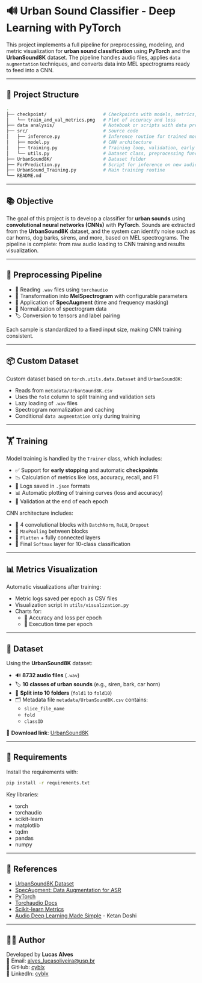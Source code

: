# 🔊 Urban Sound Classifier - Deep Learning with PyTorch

This project implements a full pipeline for preprocessing, modeling, and metric visualization for **urban sound classification** using **PyTorch** and the **UrbanSound8K** dataset. The pipeline handles audio files, applies `data augmentation` techniques, and converts data into MEL spectrograms ready to feed into a CNN.

---

## 📁 Project Structure

```bash
.
├── checkpoint/                     # Checkpoints with models, metrics, scheduler and optimizer
│   └── train_and_val_metrics.png   # Plot of accuracy and loss
├── data analysis/                  # Notebook or scripts with data preprocessing analysis
├── src/                            # Source code
│   ├── inference.py                # Inference routine for trained models
│   ├── model.py                    # CNN architecture
│   ├── training.py                 # Training loop, validation, early stopping
│   └── utils.py                    # Dataset class, preprocessing functions
├── UrbanSound8K/                   # Dataset folder
├── ForPrediction.py                # Script for inference on new audio files
├── UrbanSound_Training.py          # Main training routine
└── README.md
```

---

## 📚 Objective

The goal of this project is to develop a classifier for **urban sounds** using **convolutional neural networks (CNNs)** with **PyTorch**. Sounds are extracted from the **UrbanSound8K** dataset, and the system can identify noise such as car horns, dog barks, sirens, and more, based on MEL spectrograms. The pipeline is complete: from raw audio loading to CNN training and results visualization.

---

## 🔄 Preprocessing Pipeline

- 🎵 Reading `.wav` files using `torchaudio`
- 🔁 Transformation into **MelSpectrogram** with configurable parameters
- 🧪 Application of **SpecAugment** (time and frequency masking)
- 🔢 Normalization of spectrogram data
- 🏷️ Conversion to tensors and label pairing

Each sample is standardized to a fixed input size, making CNN training consistent.

---

## 📦 Custom Dataset

Custom dataset based on `torch.utils.data.Dataset` and `UrbanSound8K`:

- Reads from `metadata/UrbanSound8K.csv`
- Uses the `fold` column to split training and validation sets
- Lazy loading of `.wav` files
- Spectrogram normalization and caching
- Conditional `data augmentation` only during training

---

## 🏋️ Training

Model training is handled by the `Trainer` class, which includes:

- ✅ Support for **early stopping** and automatic **checkpoints**
- 📉 Calculation of metrics like loss, accuracy, recall, and F1
- 📝 Logs saved in `.json` formats
- 📊 Automatic plotting of training curves (loss and accuracy)
- 🧪 Validation at the end of each epoch

CNN architecture includes:

- 🔹 4 convolutional blocks with `BatchNorm`, `ReLU`, `Dropout`
- 🔹 `MaxPooling` between blocks
- 🔹 `Flatten` + fully connected layers
- 🔹 Final `Softmax` layer for 10-class classification

---

## 📊 Metrics Visualization

Automatic visualizations after training:

- Metric logs saved per epoch as CSV files
- Visualization script in `utils/visualization.py`
- Charts for:
  - 🎯 Accuracy and loss per epoch
  - 🔄 Execution time per epoch

---

## 🎼 Dataset

Using the **UrbanSound8K** dataset:

- 🔊 **8732 audio files** (`.wav`)
- 🏷️ **10 classes of urban sounds** (e.g., siren, bark, car horn)
- 📁 **Split into 10 folders** (`fold1` to `fold10`)
- 🗂️ Metadata file `metadata/UrbanSound8K.csv` contains:
  - `slice_file_name`
  - `fold`
  - `classID`

🔗 **Download link**: [UrbanSound8K](https://urbansounddataset.weebly.com/urbansound8k.html)

---

## 📁 Requirements

Install the requirements with:

```bash
pip install -r requirements.txt
```

Key libraries:
- torch
- torchaudio
- scikit-learn
- matplotlib
- tqdm
- pandas
- numpy

---

## 📌 References

- [UrbanSound8K Dataset](https://urbansounddataset.weebly.com/urbansound8k.html)  
- [SpecAugment: Data Augmentation for ASR](https://arxiv.org/abs/1904.08779)  
- [PyTorch](https://pytorch.org/)  
- [Torchaudio Docs](https://pytorch.org/audio/stable/index.html)  
- [Scikit-learn Metrics](https://scikit-learn.org/stable/modules/model_evaluation.html)  
- [Audio Deep Learning Made Simple](https://towardsdatascience.com/audio-deep-learning-made-simple-sound-classification-step-by-step-1c3cfc4774b8) - Ketan Doshi

---

## 👨‍💻 Author

Developed by **Lucas Alves**  
📧 Email: [alves_lucasoliveira@usp.br](mailto:alves_lucasoliveira@usp.br)  
🐙 GitHub: [cyblx](https://github.com/cyblx)  
💼 LinkedIn: [cyblx](https://www.linkedin.com/in/cyblx)
